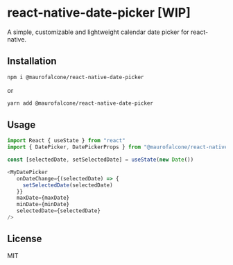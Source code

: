 # react-native-date-picker [WIP]

A simple, customizable and lightweight calendar date picker for react-native.

## Installation

```sh
npm i @maurofalcone/react-native-date-picker
```

or

```sh
yarn add @maurofalcone/react-native-date-picker
```

## Usage

```js
import React { useState } from "react"
import { DatePicker, DatePickerProps } from "@maurofalcone/react-native-date-picker"

const [selectedDate, setSelectedDate] = useState(new Date())

<MyDatePicker
   onDateChange={(selectedDate) => {
     setSelectedDate(selectedDate)
   }}
   maxDate={maxDate}
   minDate={minDate}
   selectedDate={selectedDate}
/>
```

<!-- ## Contributing

See the [contributing guide](CONTRIBUTING.md) to learn how to contribute to the repository and the development workflow. -->

## License

MIT
